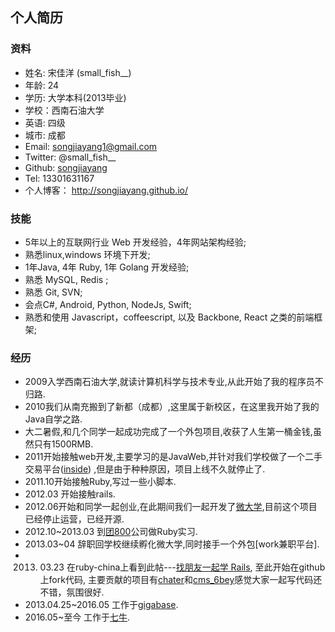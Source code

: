 ## 个人简历

### 资料

* 姓名: 宋佳洋 (small_fish__)
* 年龄: 24
* 学历: 大学本科(2013毕业)
* 学校：西南石油大学
* 英语: 四级
* 城市: 成都
* Email: songjiayang1@gmail.com
* Twitter: @small_fish__
* Github: [songjiayang](https://github.com/songjiayang) 
* Tel: 13301631167
* 个人博客： http://songjiayang.github.io/

### 技能

* 5年以上的互联网行业 Web 开发经验，4年网站架构经验;
* 熟悉linux,windows 环境下开发;
* 1年Java, 4年 Ruby, 1年 Golang 开发经验;
* 熟悉 MySQL, Redis ;
* 熟悉 Git, SVN;
* 会点C#, Android, Python, NodeJs, Swift;
* 熟悉和使用 Javascript，coffeescript, 以及 Backbone, React 之类的前端框架;

### 经历

* 2009入学西南石油大学,就读计算机科学与技术专业,从此开始了我的程序员不归路.
* 2010我们从南充搬到了新都（成都）,这里属于新校区，在这里我开始了我的Java自学之路.
* 大二暑假,和几个同学一起成功完成了一个外包项目,收获了人生第一桶金钱,虽然只有1500RMB.
* 2011开始接触web开发,主要学习的是JavaWeb,并针对我们学校做了一个二手交易平台([inside](https://github.com/songjiayang/inside))
  ,但是由于种种原因，项目上线不久就停止了.
* 2011.10开始接触Ruby,写过一些小脚本.
* 2012.03 开始接触rails.
* 2012.06开始和同学一起创业,在此期间我们一起开发了[微大学](https://github.com/dianrui/vmeal),目前这个项目已经停止运营，已经开源.
* 2012.10~2013.03 到[团800](http://www.tuan800.com/)公司做Ruby实习.
* 2013.03~04  辞职回学校继续孵化微大学,同时接手一个外包[work兼职平台].
* 2013. 03.23 在ruby-china上看到此帖---[找朋友一起学 Rails](http://ruby-china.org/topics/9358), 至此开始在github上fork代码, 主要贡献的项目有[chater](https://github.com/fireweb/chater)和[cms_6bey](https://github.com/mistbow/cms_6bey)感觉大家一起写代码还不错，氛围很好.
* 2013.04.25~2016.05 工作于[gigabase](http://gigabase.org).
* 2016.05~至今 工作于[七牛](https://www.qiniu.com).





